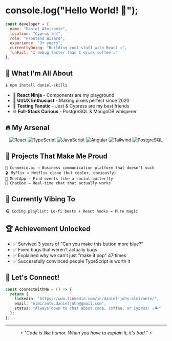 # console.log("Hello World! 👋");

```javascript
const developer = {
  name: "Daniel Almirante",
  location: "Cyprus 🇨🇾",
  role: "Frontend Wizard",
  experience: "3+ years",
  currentlyDoing: "Building cool stuff with React ⚛️",
  funFact: "I debug faster than I drink coffee ☕"
};
```

## 🎯 What I'm All About
```bash
$ npm install daniel-skills
```
- 🚀 **React Ninja** - Components are my playground
- 🎨 **UI/UX Enthusiast** - Making pixels perfect since 2020
- 🧪 **Testing Fanatic** - Jest & Cypress are my best friends
- 🌐 **Full-Stack Curious** - PostgreSQL & MongoDB whisperer

## 🔥 My Arsenal
<div align="center">

![React](https://img.shields.io/badge/React-61DAFB?style=for-the-badge&logo=react&logoColor=black)
![TypeScript](https://img.shields.io/badge/TypeScript-3178C6?style=for-the-badge&logo=typescript&logoColor=white)
![JavaScript](https://img.shields.io/badge/JavaScript-F7DF1E?style=for-the-badge&logo=javascript&logoColor=black)
![Angular](https://img.shields.io/badge/Angular-DD0031?style=for-the-badge&logo=angular&logoColor=white)
![Tailwind](https://img.shields.io/badge/Tailwind-38B2AC?style=for-the-badge&logo=tailwind-css&logoColor=white)
![PostgreSQL](https://img.shields.io/badge/PostgreSQL-316192?style=for-the-badge&logo=postgresql&logoColor=white)

</div>

## 🎪 Projects That Make Me Proud
```
📱 Connexio.ai → Business communication platform that doesn't suck
🎬 MyFlix → Netflix clone (but cooler, obviously)
🎉 MeetApp → Find events like a social butterfly
💬 ChatBox → Real-time chat that actually works
```

## 🎵 Currently Vibing To
```
🎧 Coding playlist: Lo-fi beats + React hooks = Pure magic
```

## 🏆 Achievement Unlocked
- ✅ Survived 3 years of "Can you make this button more blue?"
- ✅ Fixed bugs that weren't actually bugs
- ✅ Explained why we can't just "make it pop" 47 times
- ✅ Successfully convinced people TypeScript is worth it

## 🌟 Let's Connect!
```typescript
const connectWithMe = () => {
  return {
    linkedin: "https://www.linkedin.com/in/daniel-john-almirante/",
    email: "Almirante.danieljohn@gmail.com",
    status: "Always down to chat about code, coffee, or Cyprus! ☕🏝️"
  };
};
```

---
<div align="center">
  <i>⚡ "Code is like humor. When you have to explain it, it's bad." ⚡</i>
</div>
